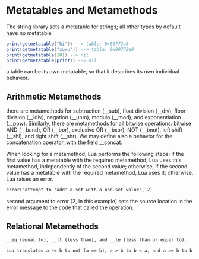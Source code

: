 # Metatables and Metamethods #

The string library sets a metatable for strings; all other types by default have no metatable

```lua
print(getmetatable("hi")) --> table: 0x80772e0
print(getmetatable("xuxu")) --> table: 0x80772e0
print(getmetatable(10)) --> nil
print(getmetatable(print)) --> nil
```

a table can be its own metatable, so that it describes its own individual behavior.

## Arithmetic Metamethods ##

there are metamethods for subtraction (__sub), float division (__div), floor division (__idiv), negation (__unm), modulo (__mod), and exponentiation (__pow). Similarly, there are metamethods for all bitwise operations: bitwise AND (__band), OR (__bor), exclusive OR (__bxor), NOT (__bnot), left shift (__shl), and right shift (__shr). We may define also a behavior for the concatenation operator, with the field __concat.

When looking for a metamethod, Lua performs the following steps: if the first value has a metatable with the required metamethod, Lua uses this metamethod, independently of the second value; otherwise, if the second value has a metatable with the required metamethod, Lua uses it; otherwise, Lua raises an error.

```markdown
error("attempt to 'add' a set with a non-set value", 2)
```

second argument to error (2, in this example) sets the source location in the error message to the code that called the operation.

## Relational Metamethods ##

```markdown
__eq (equal to), __lt (less than), and __le (less than or equal to).
```

```markdown
Lua translates a ~= b to not (a == b), a > b to b < a, and a >= b to b <= a.
```
